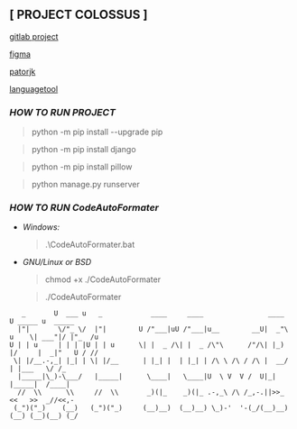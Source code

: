 ## **[ PROJECT COLOSSUS ]**

[gitlab project](https://gitlab.informatics.ru/2021-2022/mytischi/s105/hyperion/colossus)

[figma](https://www.figma.com/file/YWgpqDwhopIyp9T1D9UiaT/Untitled?node-id=0%3A1)

[patorjk](https://patorjk.com/software/taag)

[languagetool](https://languagetool.org/ru)

### _**HOW TO RUN PROJECT**_

> python -m pip install --upgrade pip

> python -m pip install django

> python -m pip install pillow

> python manage.py runserver

### _**HOW TO RUN CodeAutoFormater**_

- _Windows:_
    > .\CodeAutoFormater.bat

- _GNU/Linux or BSD_
    > chmod +x ./CodeAutoFormater
    
    > ./CodeAutoFormater

```
   _       U  ___ u   _            ____     ____                ____       U _____ u  _____  
  |"|       \/"_ \/  |"|        U /"___|uU /"___|u__        __U|  _"\ u    \| ___"|/ |"_  /u 
U | | u     | | | |U | | u      \| |  _ /\| |  _ /\"\      /"/\| |_) |/     |  _|"   U / //  
 \| |/__.-,_| |_| | \| |/__      | |_| |  | |_| | /\ \ /\ / /\ |  __/       | |___   \/ /_   
  |_____|\_)-\___/   |_____|      \____|   \____|U  \ V  V /  U|_|          |_____|  /____|  
  //  \\      \\     //  \\       _)(|_    _)(|_ .-,_\ /\ /_,-.||>>_        <<   >>  _//<<,- 
 (_")("_)    (__)   (_")("_)     (__)__)  (__)__) \_)-'  '-(_/(__)__)      (__) (__)(__) (_/ 

```
